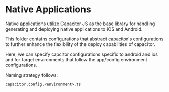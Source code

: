 # Native Applications

Native applications utilize Capacitor JS as the base library for handling
generating and deploying native applications to iOS and Android.

This folder contains configurations that abstract capacitor's configurations to
further enhance the flexibility of the deploy capabilities of capacitor.

Here, we can specify capcitor configurations specific to android and ios and for
target environments that follow the app/config environment configurations.

Naming strategy follows:

```
capacitor.config.<environment>.ts
```
